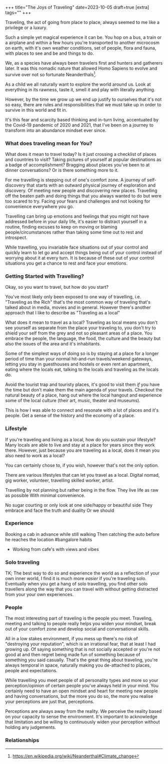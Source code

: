 +++
title="The Joys of Traveling"
date=2023-10-05
draft=true
[extra]
tags=""
+++

Traveling, the act of going from place to place, always seemed to me like a privilege or a luxury.

Such a simple yet magical experience it can be. You hop on a bus, a train or a airplane
and within a few hours you're transported to another microcosm on earth, with
it's own weather conditions, set of people, flora and fauna, with places to see and
be and things to do.

We, as a species have always been travelers first and hunters and
gatherers later. It was this nomadic nature that allowed Homo Sapiens to
evolve and survive over not so fortunate Neanderthals[^1].

As a child we all naturally want to explore the world around us. Look at
everything in its rawness, taste it, smell it and play with literally
anything.

<!-- more -->

However, by the time we grow up we end up justify to ourselves that it's not so easy, 
there are rules and responsibilities that we must take up in order to survive in this
world and fit in.

It's this fear and scarcity based thinking and in-turn living,
accentuated by the Covid-19 pandemic of 2020 and 2021, that
I've been on a journey to transform into an abundance mindset ever since.

### What does traveling mean for You?

What does it mean to travel today? Is it just crossing a checklist of places and
countries to visit? Taking pictures of yourself at popular destinations as a
badge of accomplishment? Bragging about places you've been to at dinner
conversations? Or is there something more to it.

For me travelling is stepping out of one's comfort zone. A journey of
self-discovery that starts with an outward physical journey of exploration and
discovery. Of meeting new people and discovering new places. Travelling off
the beaten path and doing things that you always wanted to do but were
too scared to try. Facing your fears and challenges and not looking for
convenience everywhere you go. 

Travelling can bring up emotions and feelings that you might not have
addressed before in your daily life, it's easier to distract yourself in
a routine, finding excuses to keep on moving or blaming people/circumstances rather
than taking some time out to rest and introspect.

While travelling, you invariable face situations out of your control and
quickly learn to let go and accept things being out of your control
instead of worrying about it at every turn. It is because of these out of your
control situations you get a chance to rest and face your emotions.

### Getting Started with Travelling?

Okay, so you want to travel, but how do you start?

You've most likely only been exposed to one way of travelling, i.e. "Traveling
as the Rich" that's the most common way of traveling that's talked about in
media, movies and in general.
However there's another approach that I like to describe as
"Traveling as a local"

What does it mean to travel as a local? Traveling as local means you don't see
yourself as separate from the place your traveling to, you don't try to
shield your self from the grey and not so pleasant areas of a place. You
embrace the people, the language, the food, the culture and the beauty
but also the issues of the area and it's inhabitants.

Some of the simplest ways of doing so is by staying at a place for a longer
period of time than your normal hit-and-run travels/weekend gateways,
letting you stay in guesthouses and hostels or even rent an apartment,
eating where the locals eat, talking to the locals and traveling as the locals
do.

Avoid the tourist trap and touristy places, it's good to visit them *if* you
have the time but don't make them the main agenda of your travels. Checkout the
natural beauty of a place, hang out where the local hangout and experience
some of the local culture (their art, music, theater and museums).

This is how I was able to connect and resonate with a lot of places and it's people.
Get a sense of the history and the economy of a place.

### Lifestyle

If you're traveling and living as a local, how do you sustain your lifestyle?
Many locals are able to live and stay at a place for years since they work
there.
However, just because you are traveling as a local, does it mean you also need to work as a local?

You can certainly chose to, if you wish, however that's not the only option. 

There are various lifestyles that can let you travel as a local. Digital
nomad, gig worker, volunteer, travelling skilled worker, artist.

Travelling by not planning but rather being in the flow. 
They live life as raw as possible With minimal convenience.

No sugar courting or only look at one side/happy or beautiful side
They embrace and face the truth and duality
Or we should

### Experience

Booking a cab in advance while still walking
Then catching the auto before he reaches the location
#bangalore habits

* Working from cafe's with views and vibes


### Solo traveling

TK;
The best way to do so and experience the world as a reflection of your own
inner world, I find it is much more *easier* if you're traveling solo.
Eventually when you get a hang of solo travelling, you find other solo
travellers along the way that you can travel with without getting distracted from your
your own experiences. 

### People

The most interesting part of traveling is the people you meet. Traveling,
meeting and talking to people really helps you widen your mindset, break out of
your comfort zone and develop social and conversational skills.

All in a low stakes environment, if you mess up there's no risk of "destroying your
reputation", which is an irrational fear, that at least I had growing up.
Of saying something that is not socially accepted or you're not good at and
then regret being made fun of something because of something you said
casually. That's the great thing about traveling, you're always temporal in
space, naturally making you de-attached to places, people and expectations.

While travelling you meet people of all personality types and more so your
perception/opinion of certain people you've always held in your mind. You
certainly need to have an open mindset and heart for meeting new people and
having conversations, but the more you do so, the more you realise your
perceptions are just that, perceptions.

Perceptions are always away from the reality. We perceive the reality based
on your capacity to sense the environment.
It's important to acknowledge that limitation and be willing to continuously
widen your perception without holding any judgements.

### Relationships

[^1]: <https://en.wikipedia.org/wiki/Neanderthal#Climate_change>

[1]: https://coauthored.co/p/frequently-unanswered-questions-fuqs
